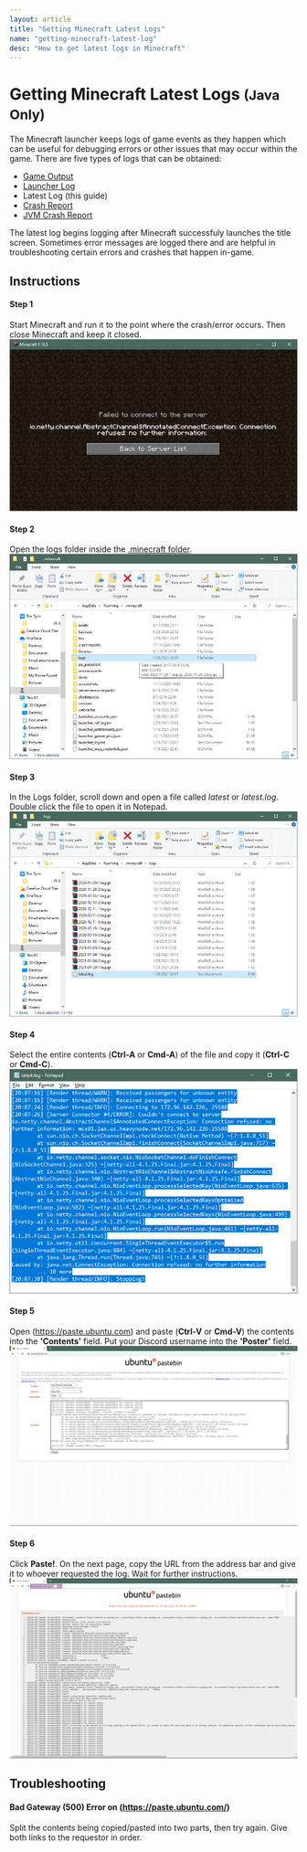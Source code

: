 ```yaml
---
layout: article
title: "Getting Minecraft Latest Logs"
name: "getting-minecraft-latest-log"
desc: "How to get latest logs in Minecraft"
---
```


# Getting Minecraft Latest Logs <small>(Java Only)</small>

The Minecraft launcher keeps logs of game events as they happen which can be useful for debugging errors or other issues that may occur within the game. There are five types of logs that can be obtained:

* [Game Output](/help/getting-minecraft-game-output-log/)
* [Launcher Log](/help/getting-minecraft-launcher-log/)
* Latest Log (this guide)
* [Crash Report](/help/getting-minecraft-crash-report/)
* [JVM Crash Report](/help/getting-minecraft-jvm-crash-report/)

The latest log begins logging after Minecraft successfuly launches the title screen. Sometimes error messages are logged there and are helpful in troubleshooting certain errors and crashes that happen in-game.

## Instructions

#### Step 1

Start Minecraft and run it to the point where the crash/error occurs. Then close Minecraft and keep it closed.
![](/static/images/help/guides/getting-minecraft-latest-log/minecraft-failure.png)

#### Step 2

Open the logs folder inside the [.minecraft folder](/help/finding-minecraft-data-folder/).
![](/static/images/help/guides/getting-minecraft-latest-log/minecraft-folder-logs.png)

#### Step 3

In the Logs folder, scroll down and open a file called *latest* or *latest.log*. Double click the file to open it in Notepad.
![](/static/images/help/guides/getting-minecraft-latest-log/logs-folder-latest-log.png)

#### Step 4

Select the entire contents (**Ctrl-A** or **Cmd-A**) of the file and copy it (**Ctrl-C** or **Cmd-C**).
![](/static/images/help/guides/getting-minecraft-latest-log/latest-log-selectall.png)

#### Step 5

Open (https://paste.ubuntu.com) and paste (**Ctrl-V** or **Cmd-V**) the contents into the **'Contents'** field. Put your Discord username into the **'Poster'** field.
![](/static/images/help/guides/getting-minecraft-latest-log/ubuntu-latest-log.png)

#### Step 6

Click **Paste!**. On the next page, copy the URL from the address bar and give it to whoever requested the log. Wait for further instructions.
![](/static/images/help/guides/getting-minecraft-latest-log/ubuntu-latest-log-url.png)

## Troubleshooting

#### Bad Gateway (500) Error on (https://paste.ubuntu.com/)

Split the contents being copied/pasted into two parts, then try again. Give both links to the requestor in order.